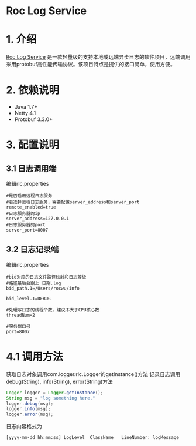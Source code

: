 # Roc Log Service

# 1. 介绍
[Roc Log Service](https://github.com/roczpwu/rls) 是一款轻量级的支持本地或远端异步日志的软件项目，远端调用采用protobuf高性能传输协议。该项目特点是提供的接口简单，使用方便。

# 2. 依赖说明
- Java 1.7+ 
- Netty 4.1
- Protobuf 3.3.0+

# 3. 配置说明

## 3.1 日志调用端
编辑rlc.properties
```
#是否启用远程日志服务
#若选择远程日志服务，需要配置server_address和server_port
remote_enabled=true
#日志服务器的ip
server_address=127.0.0.1
#日志服务器的port
server_port=8007
```

## 3.2 日志记录端
编辑rlc.properties
```
#bid对应的日志文件路径映射和日志等级
#路径最后会跟上 日期.log
bid_path.1=/Users/rocwu/info

bid_level.1=DEBUG

#处理写日志的线程个数，建议不大于CPU核心数
threadNum=2

#服务端口号
port=8007
```

# 4.1 调用方法
获取日志对象调用com.logger.rlc.Logger的getInstance()方法
记录日志调用debug(String), info(String), error(String)方法
```java
Logger logger = Logger.getInstance();
String msg = "log something here."
logger.debug(msg);
logger.info(msg);
logger.error(msg);
```
日志内容格式为
```
[yyyy-mm-dd hh:mm:ss] LogLevel  ClassName   LineNumber: logMessage
```

